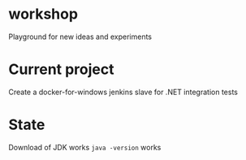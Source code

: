 # workshop
Playground for new ideas and experiments

# Current project
Create a docker-for-windows jenkins slave for .NET integration tests

# State
Download of JDK works
```java -version``` works

